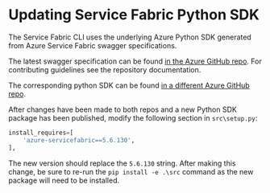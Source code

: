 # Updating Service Fabric Python SDK

The Service Fabric CLI uses the underlying Azure Python SDK generated from
Azure Service Fabric swagger specifications.

The latest swagger specification can be found
[in the Azure GitHub repo](https://github.com/Azure/azure-rest-api-specs/blob/current/specification/servicefabric/data-plane/Microsoft.ServiceFabric/5.6/servicefabric.json).
For contributing guidelines see the repository documentation.

The corresponding python SDK can be found
[in a different Azure GitHub repo](https://github.com/Azure/azure-sdk-for-python/tree/master/azure-mgmt-servicefabric).

After changes have been made to both repos and a new Python SDK package has
been published, modify the following section in `src\setup.py`:

```python
install_requires=[
    'azure-servicefabric==5.6.130',
],
```

The new version should replace the `5.6.130` string. After making this change,
be sure to re-run the `pip install -e .\src` command as the new package
will need to be installed.
